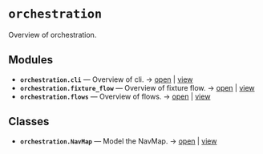# `orchestration`

Overview of orchestration.

<!-- START doctoc generated TOC please keep comment here to allow auto update -->
<!-- END doctoc generated TOC please keep comment here to allow auto update -->

## Modules

- **`orchestration.cli`** — Overview of cli. → [open](vscode://file//home/paul/kgfoundry/src/orchestration/cli.py:1:1) | [view](https://github.com/paul-heyse/kgfoundry/blob/3e93a43e5369e5222f2d28b839bae3718d96657a/src/orchestration/cli.py#L1)
- **`orchestration.fixture_flow`** — Overview of fixture flow. → [open](vscode://file//home/paul/kgfoundry/src/orchestration/fixture_flow.py:1:1) | [view](https://github.com/paul-heyse/kgfoundry/blob/3e93a43e5369e5222f2d28b839bae3718d96657a/src/orchestration/fixture_flow.py#L1)
- **`orchestration.flows`** — Overview of flows. → [open](vscode://file//home/paul/kgfoundry/src/orchestration/flows.py:1:1) | [view](https://github.com/paul-heyse/kgfoundry/blob/3e93a43e5369e5222f2d28b839bae3718d96657a/src/orchestration/flows.py#L1)

## Classes

- **`orchestration.NavMap`** — Model the NavMap. → [open](vscode://file//home/paul/kgfoundry/src/kgfoundry_common/navmap_types.py:74:1) | [view](https://github.com/paul-heyse/kgfoundry/blob/3e93a43e5369e5222f2d28b839bae3718d96657a/src/kgfoundry_common/navmap_types.py#L74-L93)
<!-- agent:readme v1 sha:3e93a43e5369e5222f2d28b839bae3718d96657a content:b76692ee786e -->
